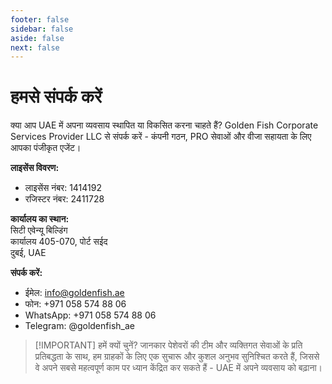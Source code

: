 ```yaml
---
footer: false
sidebar: false
aside: false
next: false
---
```


<!-- <p>
  <img src="/img/Logo.avif" alt="लोगो" width="100" height="100" style="margin-left: 50%;">
</p> -->

# हमसे संपर्क करें

क्या आप UAE में अपना व्यवसाय स्थापित या विकसित करना चाहते हैं? Golden Fish Corporate Services Provider LLC से संपर्क करें - कंपनी गठन, PRO सेवाओं और वीजा सहायता के लिए आपका पंजीकृत एजेंट।

**लाइसेंस विवरण:**

- लाइसेंस नंबर: 1414192
- रजिस्टर नंबर: 2411728

**कार्यालय का स्थान:**  
सिटी एवेन्यू बिल्डिंग  
कार्यालय 405-070, पोर्ट सईद  
दुबई, UAE

**संपर्क करें:**

- ईमेल: info@goldenfish.ae
- फोन: +971 058 574 88 06
- WhatsApp: +971 058 574 88 06
- Telegram: @goldenfish_ae

<!-- WhatsApp us at [+971 058 574 88 06](https://wa.me/message/KDLD4FZVW7EUC1)
Telegram us at [@goldenfish_ae](https://t.me/goldenfish_ae) -->

> [!IMPORTANT] हमें क्यों चुनें?
> जानकार पेशेवरों की टीम और व्यक्तिगत सेवाओं के प्रति प्रतिबद्धता के साथ, हम ग्राहकों के लिए एक सुचारू और कुशल अनुभव सुनिश्चित करते हैं, जिससे वे अपने सबसे महत्वपूर्ण काम पर ध्यान केंद्रित कर सकते हैं - UAE में अपने व्यवसाय को बढ़ाना।

<ContactFormModal formName="हमसे संपर्क करें" buttonText="हमें संदेश भेजें" formStyle="display: block; margin: 2rem auto;"
:services="['📝 कंपनी पंजीकरण', '🏧 बैंक खाते खोलना', '🪪 EID और Golden Visa', 'अन्य सेवाएं']"/>